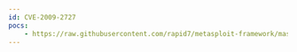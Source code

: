 ```yaml
---
id: CVE-2009-2727
pocs:
    - https://raw.githubusercontent.com/rapid7/metasploit-framework/master/modules/exploits/aix/rpc_ttdbserverd_realpath.rb
---
```

